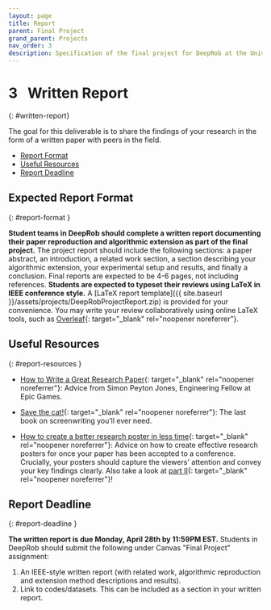 ```yaml
---
layout: page
title: Report
parent: Final Project
grand_parent: Projects
nav_order: 3
description: Specification of the final project for DeepRob at the University of Michigan.
---
```


# 3&nbsp;&nbsp;&nbsp;Written Report
{: #written-report}

The goal for this deliverable is to share the findings of your research in the form of a written paper with peers in the field.
 - [Report Format](#report-format)
 - [Useful Resources](#report-resources)
 - [Report Deadline](#report-deadline)

## Expected Report Format
{: #report-format }

**Student teams in DeepRob should complete a written report documenting their paper reproduction and algorithmic extension as part of the final project.** The project report should include the following sections: a paper abstract, an introduction, a related work section, a section describing your algorithmic extension, your experimental setup and results, and finally a conclusion. Final reports are expected to be 4-6 pages, not including references. **Students are expected to typeset their reviews using LaTeX in IEEE conference style.** A [LaTeX report template]({{ site.baseurl }}/assets/projects/DeepRobProjectReport.zip) is provided for your convenience. You may write your review collaboratively using online LaTeX tools, such as [Overleaf](https://www.overleaf.com/){: target="_blank" rel="noopener noreferrer"}.



## Useful Resources
{: #report-resources }

 - [How to Write a Great Research Paper](https://youtu.be/WP-FkUaOcOM){: target="_blank" rel="noopener noreferrer"}: Advice from Simon Peyton Jones, Engineering Fellow at Epic Games.

 - [Save the cat!](https://savethecat.com/products/books/save-the-cat-the-last-book-on-screenwriting-youll-ever-need){: target="_blank" rel="noopener noreferrer"}: The last book on screenwriting you’ll ever need.

 - [How to create a better research poster in less time](https://youtu.be/1RwJbhkCA58){: target="_blank" rel="noopener noreferrer"}: Advice on how to create effective research posters for once your paper has been accepted to a conference. Crucially, your posters should capture the viewers' attention and convey your key findings clearly. Also take a look at [part II](https://youtu.be/SYk29tnxASs){: target="_blank" rel="noopener noreferrer"}!


## Report Deadline
{: #report-deadline }

**The written report is due Monday, April 28th by 11:59PM EST.**
Students in DeepRob should submit the following under Canvas "Final Project" assignment:
1. An IEEE-style written report (with related work, algorithmic reproduction and extension method descriptions and results).
2. Link to codes/datasets. This can be included as a section in your written report.
